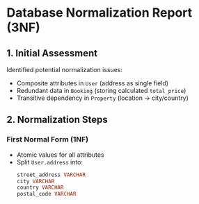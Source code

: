 # Database Normalization Report (3NF)

## 1. Initial Assessment
Identified potential normalization issues:
- Composite attributes in `User` (address as single field)
- Redundant data in `Booking` (storing calculated `total_price`)
- Transitive dependency in `Property` (location → city/country)

## 2. Normalization Steps

### First Normal Form (1NF)
- Atomic values for all attributes
- Split `User.address` into:
  ```sql
  street_address VARCHAR
  city VARCHAR
  country VARCHAR
  postal_code VARCHAR
